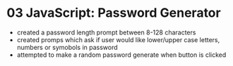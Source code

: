 # 03 JavaScript: Password Generator
* created a password length prompt between 8-128 characters
* created promps which ask if user would like lower/upper case letters, numbers or symobols in password
* attempted to make a random password generate when button is clicked

```

